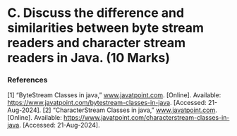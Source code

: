 # C. Discuss the difference and similarities between byte stream readers and character stream readers in Java. (10 Marks)


### References
[1]	“ByteStream Classes in java,” www.javatpoint.com. [Online]. Available: https://www.javatpoint.com/bytestream-classes-in-java. [Accessed: 21-Aug-2024].
[2]	“CharacterStream Classes in java,” www.javatpoint.com. [Online]. Available: https://www.javatpoint.com/characterstream-classes-in-java. [Accessed: 21-Aug-2024].
